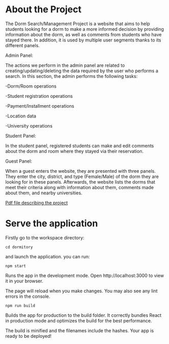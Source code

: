 # About the Project 
The Dorm Search/Management Project is a website that aims to help students looking for a dorm to make a more informed decision by providing information about the dorm, as well as comments from students who have stayed there. In addition, it is used by multiple user segments thanks to its different panels.


Admin Panel:


The actions we perform in the admin panel are related to creating/updating/deleting the data required by the user who performs a search. In this section, the admin performs the following tasks:


-Dorm/Room operations


-Student registration operations


-Payment/Installment operations


-Location data


-University operations


Student Panel:


In the student panel, registered students can make and edit comments about the dorm and room where they stayed via their reservation.


Guest Panel:


When a guest enters the website, they are presented with three panels. They enter the city, district, and type (Female/Male) of the dorm they are looking for in these panels. Afterwards, the website lists the dorms that meet their criteria along with information about them, comments made about them, and nearby universities.


[Pdf file describing the project](https://drive.google.com/file/d/1yVcKtvxXj0y2ep9LjDa-mI5pMX6uL8RW/view?usp=share_link)

# Serve the application

Firstly go to the workspace directory:
  
  `cd dormitory`

and launch the application. you can run:
  
  `npm start`

Runs the app in the development mode.
Open http://localhost:3000 to view it in your browser.

The page will reload when you make changes.
You may also see any lint errors in the console.

`npm run build`

Builds the app for production to the build folder.
It correctly bundles React in production mode and optimizes the build for the best performance.

The build is minified and the filenames include the hashes.
Your app is ready to be deployed!



